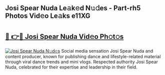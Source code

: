 ## Josi Spear Nuda Le𝚊k𝚎d N𝚞𝚍es - Part-rh5 Photos Vid𝚎o Le𝚊ks e11XG

# <h2><a href="http://fbbdhx.evod.top/?m=Josi+Spear+Nuda">🔗 👉🔴 Josi Spear Nuda Vid𝚎o Ph𝚘t𝚘s</a></h2>

[![Josi Spear Nuda N𝚞d𝚎s](https://i.imgur.com/8V9OHl7.gif)](http://fbbdhx.evod.top/?m=Josi+Spear+Nuda)
Social media sensation Josi Spear Nuda and content producer, known for publishing dance and lifestyle-related material through viral dance trends and mini vlogs. Respected authority Josi Spear Nuda, celebrated for their expertise and leadership in their field. 
